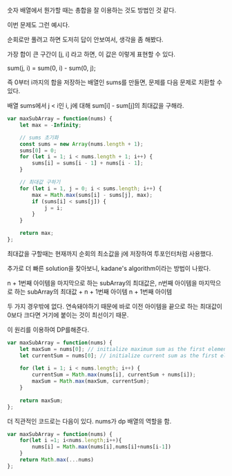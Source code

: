 숫자 배열에서 뭔가할 때는 총합을 잘 이용하는 것도 방법인 것 같다.

이번 문제도 그런 예시다.

순회로만 풀려고 하면 도저히 답이 안보여서, 생각을 좀 해봤다.

가장 합이 큰 구간이 [j, i] 라고 하면, 이 값은 이렇게 표현할 수 있다.

sum(j, i) = sum(0, i) - sum(0, j);

즉 0부터 i까지의 합을 저장하는 배열인 sums를 만들면, 문제를 다음 문제로 치환할 수 있다.

배열 sums에서 j < i인 i, j에 대해 sum[i] - sum[j]의 최대값을 구해라.

```ts
var maxSubArray = function(nums) {
    let max = -Infinity;

    // sums 초기화
    const sums = new Array(nums.length + 1);
    sums[0] = 0;
    for (let i = 1; i < nums.length + 1; i++) {
        sums[i] = sums[i - 1] + nums[i - 1];
    }

    // 최대값 구하기
    for (let i = 1, j = 0; i < sums.length; i++) {
        max = Math.max(sums[i] - sums[j], max);
        if (sums[i] < sums[j]) {
            j = i;
        }
    }

    return max;
};
```
최대값을 구할때는 현재까지 순회의 최소값을 j에 저장하여 투포인터처럼 사용했다.

추가로 더 빠른 solution을 찾아보니, kadane's algorithm이라는 방법이 나왔다.

n + 1번째 아이템을 마지막으로 하는 subArray의 최대값은,
n번째 아이템을 마지막으로 하는 subArray의 최대값 + n + 1번째 아이템
n + 1번째 아이템

두 가지 경우밖에 없다.
연속돼야하기 때문에 바로 이전 아이템을 끝으로 하는 최대값이 0보다 크다면 거기에 붙이는 것이 최선이기 때문.

이 원리를 이용하여 DP를해준다.

```ts
var maxSubArray = function(nums) {
    let maxSum = nums[0]; // initialize maximum sum as the first element
    let currentSum = nums[0]; // initialize current sum as the first element
    
    for (let i = 1; i < nums.length; i++) {
        currentSum = Math.max(nums[i], currentSum + nums[i]);
        maxSum = Math.max(maxSum, currentSum);
    }
    
    return maxSum;
};
```

더 직관적인 코드로는 다음이 있다. nums가 dp 배열의 역할을 함.

```ts
var maxSubArray = function(nums) {  
    for(let i =1; i<nums.length;i++){
        nums[i] = Math.max(nums[i],nums[i]+nums[i-1])
    }
    return Math.max(...nums)
};
```